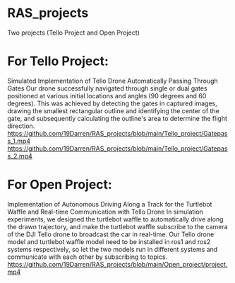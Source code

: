 # RAS_projects
Two projects (Tello Project and Open Project)

# For Tello Project:
Simulated Implementation of Tello Drone Automatically Passing Through Gates
Our drone successfully navigated through single or dual gates positioned at various initial locations and angles (90 degrees and 60 degrees). This was achieved by detecting the gates in captured images, drawing the smallest rectangular outline and identifying the center of the gate, and subsequently calculating the outline's area to determine the flight direction.
https://github.com/19Darren/RAS_projects/blob/main/Tello_project/Gatepass_1.mp4
https://github.com/19Darren/RAS_projects/blob/main/Tello_project/Gatepass_2.mp4

# For Open Project:
Implementation of Autonomous Driving Along a Track for the Turtlebot Waffle and Real-time Communication with Tello Drone
In simulation experiments, we designed the turtlebot waffle to automatically drive along the drawn trajectory, and make the turtlebot waffle subscribe to the camera of the DJI Tello drone to broadcast the car in real-time.
Our Tello drone model and turtlebot waffle model need to be installed in ros1 and ros2 systems respectively, so let the two models run in different systems and communicate with each other by subscribing to topics.
https://github.com/19Darren/RAS_projects/blob/main/Open_project/project.mp4
